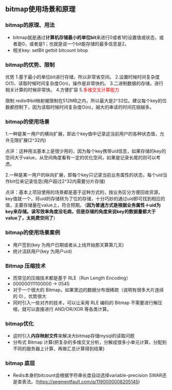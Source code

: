 ## bitmap使用场景和原理

### bitmap的原理、用法
* bitmap就是通过**计算机存储最小的单位bit**来进行0或者1的设置值或状态，或者是0，或者是1；也就是说一个bit能存储的最多信息是2。
* 相关key: setBit getbit bitcount bitop



### bitmap的优势、限制
优势
1.基于最小的单位bit进行存储，所以非常省空间。
2.设置时候时间复杂度O(1)、读取时候时间复杂度O(n)，操作是非常快的。
3.二进制数据的存储，进行相关计算的时候非常快。
4.方便扩容
5.<font color="red">多维交叉计算能力</font>

限制
redis中bit映射被限制在512MB之内，所以最大是2^32位。建议每个key的位数都控制下，因为读取时候时间复杂度O(n)，越大的串读的时间花销越多。
 
###  bitmap的使用场景
1.一种是某一用户的横向扩展，即此个key值中记录这当前用户的各种状态值，允许无限扩展(2^32内)

点评：这种用法基本上是很少用的，因为每个key携带uid信息，如果存储的key的空间大于value，从空间角度看有一定的优化空间，如果是记录长尾的则可以考虑。

2.一种是某一用户的纵向扩展，即每个key只记录当前业务属性的状态，每个uid当作bit位来记录信息(用户超过2^32内需要分片存储)

点评：基本上项目使用的场景都是基于这种方式的，按业务区分方便回收资源，key值就一个，将uid的存储转为了位的存储，十分巧妙的通过uid即可找到相应的值，主要存储量在value上，符合预期。（**因为普通方式是根据业务属性＋uid为key来存储。读写效率角度没毛病，但是存储的角度来说key的数据量都大于value了，太耗费空间了**）
 
### bitmap的使用场景案例
* 用户签到(key 为用户日期或者从上线开始那天算第几天)
* 统计活跃用户(key 为用户uid)
 
### Bitmap 压缩技术
* 而常见的压缩技术都是基于 RLE（Run Length Encoding）
* 000000111100000 -> 0545
* 对于一个很大的 Bitmap，如果里边的数据分布很稀疏（说明有很多大片连续的 0），优势很大
* 同时引入一些对齐的技术，可以让采用 RLE 编码的 Bitmap 不需要进行解压缩，就可以直接进行 AND/OR/XOR 等各类计算。

### bitmap优化
* 这时引入**内存映射文件**来解决大bitmap存储mysql的读取问题
* 分布式 Bitmap 计算(把复杂的多维交叉分析，分解成很多小单元计算，分配到不同的服务器上计算，再做汇总计算得到结果)

### bitmap 底层
* Redis本身的bitcount会根据字符串长度自动选择variable-precision SWAR还是查表法。(https://segmentfault.com/a/1190000008205145)
